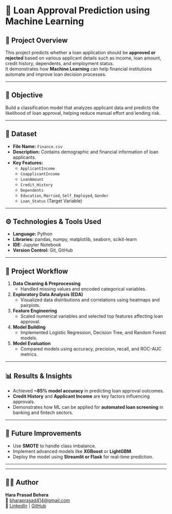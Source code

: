 # 🏦 Loan Approval Prediction using Machine Learning

## 📘 Project Overview
This project predicts whether a loan application should be **approved or rejected** based on various applicant details such as income, loan amount, credit history, dependents, and employment status.  
It demonstrates how **Machine Learning** can help financial institutions automate and improve loan decision processes.

---

## 🎯 Objective
Build a classification model that analyzes applicant data and predicts the likelihood of loan approval, helping reduce manual effort and lending risk.

---

## 🧩 Dataset
- **File Name:** `Finance.csv`
- **Description:** Contains demographic and financial information of loan applicants.
- **Key Features:**
  - `ApplicantIncome`
  - `CoapplicantIncome`
  - `LoanAmount`
  - `Credit_History`
  - `Dependents`
  - `Education`, `Married`, `Self_Employed`, `Gender`
  - `Loan_Status` (Target Variable)

---

## ⚙️ Technologies & Tools Used
- **Language:** Python  
- **Libraries:** pandas, numpy, matplotlib, seaborn, scikit-learn  
- **IDE:** Jupyter Notebook  
- **Version Control:** Git, GitHub  

---

## 🧠 Project Workflow
1. **Data Cleaning & Preprocessing**
   - Handled missing values and encoded categorical variables.
2. **Exploratory Data Analysis (EDA)**
   - Visualized data distributions and correlations using heatmaps and pairplots.
3. **Feature Engineering**
   - Scaled numerical variables and selected top features affecting loan approval.
4. **Model Building**
   - Implemented Logistic Regression, Decision Tree, and Random Forest models.
5. **Model Evaluation**
   - Compared models using accuracy, precision, recall, and ROC-AUC metrics.

---

## 📊 Results & Insights
- Achieved **~85% model accuracy** in predicting loan approval outcomes.
- **Credit History** and **Applicant Income** are key factors influencing approvals.
- Demonstrates how ML can be applied for **automated loan screening** in banking and fintech sectors.

---

## 🚀 Future Improvements
- Use **SMOTE** to handle class imbalance.
- Implement advanced models like **XGBoost** or **LightGBM**.
- Deploy the model using **Streamlit or Flask** for real-time prediction.

---


---

## 🧑‍💻 Author
**Hara Prasad Behera**  
📧 [bharaprasad414@gmail.com](mailto:bharaprasad414@gmail.com)  
🔗 [LinkedIn](https://linkedin.com/in/hara-prasad-behera-1bb778253) | [GitHub](https://github.com/codewithJagan)
